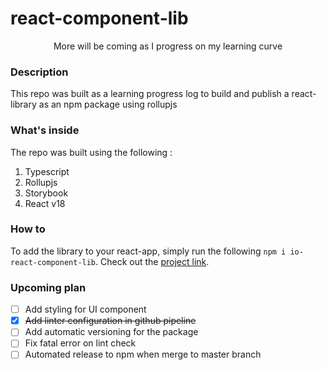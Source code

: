 # react-component-lib
<p align="center">More will be coming as I progress on my learning curve</p>

### Description
This repo was built as a learning progress log to build and publish a react-library as an npm package using rollupjs

### What's inside
The repo was built using the following : 
1. Typescript
2. Rollupjs
3. Storybook
4. React v18

### How to
To add the library to your react-app, simply run the following `npm i io-react-component-lib`. Check out the [project link](https://www.npmjs.com/package/io-react-component-lib).

### Upcoming plan
- [ ] Add styling for UI component
- [X] ~~Add linter configuration in github pipeline~~
- [ ] Add automatic versioning for the package
- [ ] Fix fatal error on lint check
- [ ] Automated release to npm when merge to master branch
